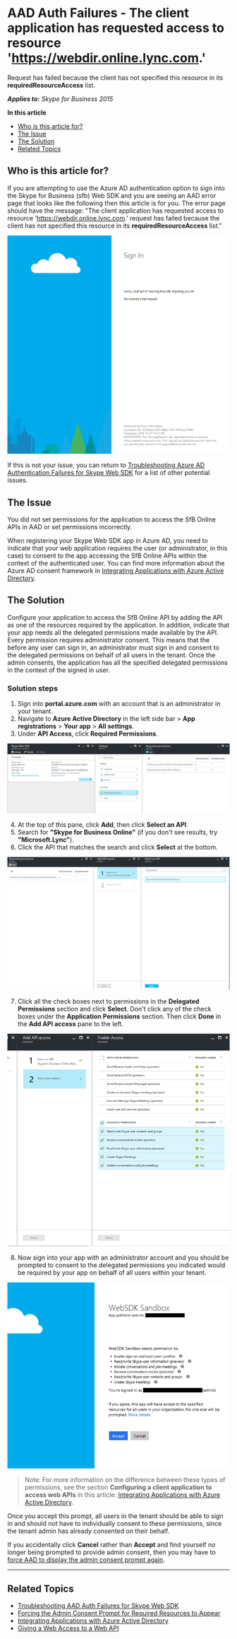 # AAD Auth Failures - The client application has requested access to resource 'https://webdir.online.lync.com.' 

Request has failed because the client has not specified this resource in its **requiredResourceAccess** list.

_**Applies to:** Skype for Business 2015_

**In this article**
- [Who is this article for?](#audience)
- [The Issue](#issue)
- [The Solution](#solution)
- [Related Topics](#related-topics)

<a name="audience"></a>
## Who is this article for?

If you are attempting to use the Azure AD authentication option to sign into the Skype for Business (sfb) Web SDK and you are seeing an AAD error page that looks like the following then this article is for you. The error page should have the message: "The client application has  requested access to resource 'https://webdir.online.lync.com.' request has failed because the client has not specified this resource in its **requiredResourceAccess** list."

![Need to delegate permission to SFB online API](../../../images/troubleshooting/auth/MustGrantDelegatedPermissions.PNG)

If this is not your issue, you can return to [Troubleshooting Azure AD Authentication Failures for Skype Web SDK](./AADAuthFailures.md) for a list of other potential issues.

<a name="issue"></a>
## The Issue

You did not set permissions for the application to access the SfB Online APIs in AAD or set permissions incorrectly.

When registering your Skype Web SDK app in Azure AD, you need to indicate that your web application requires the user (or administrator, in this case) to consent to the app accessing the SfB Online APIs within the context of the authenticated user.
You can find more information about the Azure AD consent framework in [Integrating Applications with Azure Active Directory](https://docs.microsoft.com/en-us/azure/active-directory/active-directory-integrating-applications).

<a name="solution"></a>
## The Solution

Configure your application to access the SfB Online API by adding the API as one of the resources required by the application. In addition, indicate that your app needs all the delegated permissions made available by the API. Every permission requires administrator consent. This means that the before any user can sign in, an administrator must sign in and consent to the delegated permissions on behalf of all users in the tenant. Once the admin consents, the application has all the specified delegated permissions in the context of the signed in user.

### Solution steps

1. Sign into **portal.azure.com** with an account that is an administrator in your tenant.
2. Navigate to **Azure Active Directory** in the left side bar > **App registrations** > **Your app** > **All settings**.
3. Under **API Access**, click **Required Permissions**.

![Finding Required Permissions Pane](../../../images/troubleshooting/auth/AADRequiredPermissionsPane.PNG)

4. At the top of this pane, click **Add**, then click **Select an API**.
5. Search for **"Skype for Business Online"** (if you don't see results, try **"Microsoft.Lync"**).
6. Click the API that matches the search and click **Select** at the bottom.

![Add required permissions for an app](../../../images/troubleshooting/auth/AADAddAPIAccess.PNG)

7. Click all the check boxes next to permissions in the **Delegated Permissions** section and click **Select**. Don't click any of the check boxes under the **Application Permissions** section. Then click **Done** in the **Add API access** pane to the left.

![Indicate delegated permissions for app](../../../images/troubleshooting/auth/AADAPIDelegatedPermissions.PNG)

8. Now sign into your app with an administrator account and you should be prompted to consent to the delegated permissions you indicated would be required by your app on behalf of all users within your tenant.

![Admin consent prompt upon sign in](../../../images/troubleshooting/auth/ProvidingAdminConsentCensored.PNG)

> Note: For more information on the difference between these types of permissions, see the section **Configuring a client application to access web APIs** in this article: [Integrating Applications with Azure Active Directory](https://docs.microsoft.com/en-us/azure/active-directory/active-directory-integrating-applications).

Once you accept this prompt, all users in the tenant should be able to sign in and should not have to individually consent to these permissions, since the tenant admin has already consented on their behalf.

If you accidentally click **Cancel** rather than **Accept** and find yourself no longer being prompted to provide admin consent, then you may have to [force AAD to display the admin consent prompt again](./AADAuth-AdminConsent.md#forcing-the-admin-consent-prompt-to-appear).

---

<a name="related-topics"></a>
## Related Topics
- [Troubleshooting AAD Auth Failures for Skype Web SDK](./AADAuthFailures.md)
- [Forcing the Admin Consent Prompt for Required Resources to Appear](./AADAuth-AdminConsent.md)
- [Integrating Applications with Azure Active Directory](https://docs.microsoft.com/en-us/azure/active-directory/active-directory-integrating-applications)
- [Giving a Web Access to a Web API](https://docs.microsoft.com/en-us/azure/active-directory/active-directory-authentication-scenarios#web-application-to-web-api)
